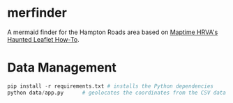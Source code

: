 merfinder
=========

A mermaid finder for the Hampton Roads area based on [Maptime HRVA's Haunted Leaflet How-To](http://maptime.io/hrva/ghosts/hauntedHRVA.html).

Data Management
===============

```python
pip install -r requirements.txt # installs the Python dependencies
python data/app.py		# geolocates the coordinates from the CSV data file
```

